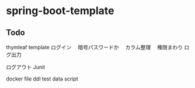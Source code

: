 # spring-boot-template

## Todo 


thymleaf template
ログイン
　暗号パスワードか
　カラム整理
　権限まわり
ログ出力

ログアウト
Junit

docker file 
ddl
test data script


